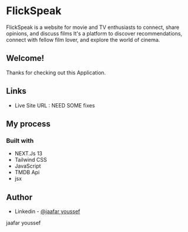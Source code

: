 # FlickSpeak
 FlickSpeak is a website for movie and TV enthusiasts to connect, share opinions, and discuss films It's a platform to discover recommendations, connect with fellow film lover, and explore the world of cinema.



## Welcome!

Thanks for checking out this Application.
   


## Links

- Live Site URL : NEED SOME fixes

## My process

### Built with

- NEXT.Js 13
- Tailwind CSS 
- JavaScript
- TMDB Api
- jsx


## Author

- Linkedin - [@jaafar youssef](https://www.linkedin.com/in/jaafar-youssef-923100249/)

jaafar youssef
